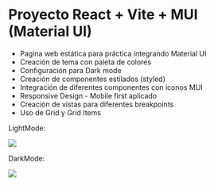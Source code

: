 # Proyecto React + Vite + MUI (Material UI)
- Pagina web estática para práctica integrando Material UI
- Creación de tema con paleta de colores
- Configuración para Dark mode
- Creación de componentes estilados (styled)
- Integración de diferentes componentes con iconos MUI
- Responsive Design - Mobile first aplicado
- Creación de vistas para diferentes breakpoints
- Uso de Grid y Grid Items

LightMode:

![](https://media.licdn.com/dms/image/D4D22AQFJ9C-BgxbC7g/feedshare-shrink_800/0/1723569711474?e=2147483647&v=beta&t=FqjWvbb4WWu5uwUAiCtoSB2S7xKFj5h1zaqtfhtQh3g)

DarkMode:

![](https://media.licdn.com/dms/image/v2/D4D22AQFfp5XfRasIhA/feedshare-shrink_800/feedshare-shrink_800/0/1723569711388?e=2147483647&v=beta&t=L5ODjWXAqo8FNk2Ka3_dmIOQkdv9LNRMQOFH12Nu-XU)
